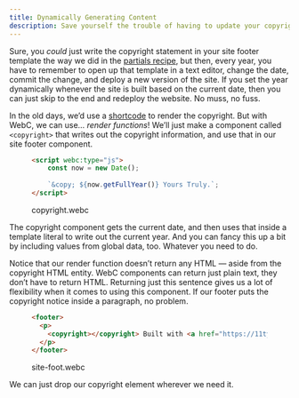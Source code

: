 ```yaml
---
title: Dynamically Generating Content
description: Save yourself the trouble of having to update your copyright every year with this one weird trick!
---
```


Sure, you _could_ just write the copyright statement in your site footer template the way we did in the [partials recipe](/recipes/webc-partial/), but then, every year, you have to remember to open up that template in a text editor, change the date, commit the change, and deploy a new version of the site.
If you set the year dynamically whenever the site is built based on the current date, then you can just skip to the end and redeploy the website.
No muss, no fuss.

In the old days, we’d use a [shortcode](https://www.11ty.dev/docs/shortcodes/) to render the copyright.
But with WebC, we can use… _render functions_!
We’ll just make a component called `<copyright>` that writes out the copyright information, and use that in our site footer component.

<figure>

```html
<script webc:type="js">
    const now = new Date();
    
    `&copy; ${now.getFullYear()} Yours Truly.`;
</script>
```

<figcaption>copyright.webc</figcaption>
</figure>

The copyright component gets the current date, and then uses that inside a template literal to write out the current year.
And you can fancy this up a bit by including values from global data, too.
Whatever you need to do.

Notice that our render function doesn’t return any HTML — aside from the copyright HTML entity.
WebC components can return just plain text, they don’t have to return HTML.
Returning just this sentence gives us a lot of flexibility when it comes to using this component.
If our footer puts the copyright notice inside a paragraph, no problem.

<figure>

```html
<footer>
  <p>
    <copyright></copyright> Built with <a href="https://11ty.dev/">11ty</a>.
  </p>
</footer>
```

<figcaption>site-foot.webc</figcaption>
</figure>

We can just drop our copyright element wherever we need it.
